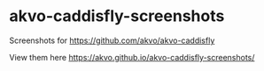 # akvo-caddisfly-screenshots

Screenshots for https://github.com/akvo/akvo-caddisfly

View them here https://akvo.github.io/akvo-caddisfly-screenshots/

